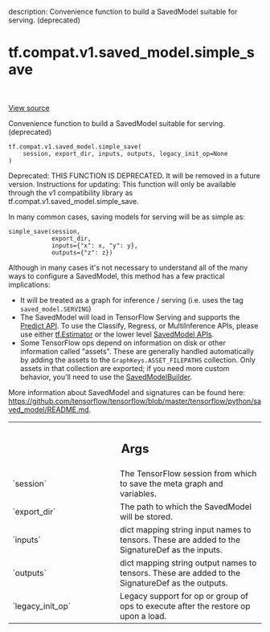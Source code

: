 description: Convenience function to build a SavedModel suitable for serving. (deprecated)

<div itemscope itemtype="http://developers.google.com/ReferenceObject">
<meta itemprop="name" content="tf.compat.v1.saved_model.simple_save" />
<meta itemprop="path" content="Stable" />
</div>

# tf.compat.v1.saved_model.simple_save

<!-- Insert buttons and diff -->

<table class="tfo-notebook-buttons tfo-api nocontent" align="left">

</table>

<a target="_blank" class="external" href="/code/stable/tensorflow/python/saved_model/simple_save.py">View source</a>



Convenience function to build a SavedModel suitable for serving. (deprecated)

<pre class="devsite-click-to-copy prettyprint lang-py tfo-signature-link">
<code>tf.compat.v1.saved_model.simple_save(
    session, export_dir, inputs, outputs, legacy_init_op=None
)
</code></pre>



<!-- Placeholder for "Used in" -->

Deprecated: THIS FUNCTION IS DEPRECATED. It will be removed in a future version.
Instructions for updating:
This function will only be available through the v1 compatibility library as tf.compat.v1.saved_model.simple_save.

In many common cases, saving models for serving will be as simple as:

    simple_save(session,
                export_dir,
                inputs={"x": x, "y": y},
                outputs={"z": z})

Although in many cases it's not necessary to understand all of the many ways
    to configure a SavedModel, this method has a few practical implications:
  - It will be treated as a graph for inference / serving (i.e. uses the tag
    `saved_model.SERVING`)
  - The SavedModel will load in TensorFlow Serving and supports the
    [Predict
    API](https://github.com/tensorflow/serving/blob/master/tensorflow_serving/apis/predict.proto).
    To use the Classify, Regress, or MultiInference APIs, please
    use either
    [tf.Estimator](https://www.tensorflow.org/api_docs/python/tf/estimator/Estimator)
    or the lower level
    [SavedModel
    APIs](https://github.com/tensorflow/tensorflow/blob/master/tensorflow/python/saved_model/README.md).
  - Some TensorFlow ops depend on information on disk or other information
    called "assets". These are generally handled automatically by adding the
    assets to the `GraphKeys.ASSET_FILEPATHS` collection. Only assets in that
    collection are exported; if you need more custom behavior, you'll need to
    use the
    [SavedModelBuilder](https://github.com/tensorflow/tensorflow/blob/master/tensorflow/python/saved_model/builder.py).

More information about SavedModel and signatures can be found here:
https://github.com/tensorflow/tensorflow/blob/master/tensorflow/python/saved_model/README.md.

<!-- Tabular view -->
 <table class="responsive fixed orange">
<colgroup><col width="214px"><col></colgroup>
<tr><th colspan="2"><h2 class="add-link">Args</h2></th></tr>

<tr>
<td>
`session`
</td>
<td>
The TensorFlow session from which to save the meta graph and
variables.
</td>
</tr><tr>
<td>
`export_dir`
</td>
<td>
The path to which the SavedModel will be stored.
</td>
</tr><tr>
<td>
`inputs`
</td>
<td>
dict mapping string input names to tensors. These are added
to the SignatureDef as the inputs.
</td>
</tr><tr>
<td>
`outputs`
</td>
<td>
 dict mapping string output names to tensors. These are added
to the SignatureDef as the outputs.
</td>
</tr><tr>
<td>
`legacy_init_op`
</td>
<td>
Legacy support for op or group of ops to execute after the
restore op upon a load.
</td>
</tr>
</table>

